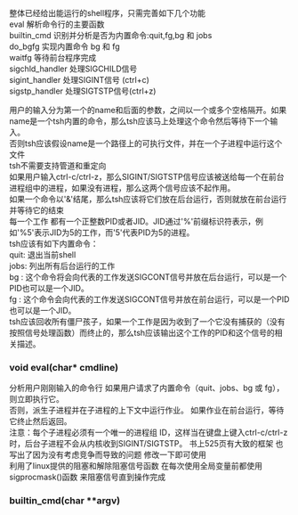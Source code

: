 整体已经给出能运行的shell程序，只需完善如下几个功能  
eval              解析命令行的主要函数  
builtin_cmd       识别并分析是否为内置命令:quit,fg,bg 和 jobs    
do_bgfg           实现内置命令 bg 和 fg   
waitfg            等待前台程序完成  
sigchld_handler   处理SIGCHILD信号  
sigint_handler    处理SIGINT信号 (ctrl+c)  
sigstp_handler    处理SIGTSTP信号(ctrl+z)  

用户的输入分为第一个的name和后面的参数，之间以一个或多个空格隔开。如果name是一个tsh内置的命令，那么tsh应该马上处理这个命令然后等待下一个输入。  
否则tsh应该假设name是一个路径上的可执行文件，并在一个子进程中运行这个文件  
tsh不需要支持管道和重定向  
如果用户输入ctrl-c/ctrl-z，那么SIGINT/SIGTSTP信号应该被送给每一个在前台进程组中的进程，如果没有进程，那么这两个信号应该不起作用。  
如果一个命令以'&'结尾，那么tsh应该将它们放在后台运行，否则就放在前台运行 并等待它的结束  
每一个工作 都有一个正整数PID或者JID。JID通过'%'前缀标识符表示，例如'%5'表示JID为5的工作，而'5'代表PID为5的进程。  
tsh应该有如下内置命令：  
quit: 退出当前shell  
jobs: 列出所有后台运行的工作  
bg <job>: 这个命令将会向<job>代表的工作发送SIGCONT信号并放在后台运行，<job>可以是一个PID也可以是一个JID。  
fg <job>: 这个命令会向<job>代表的工作发送SIGCONT信号并放在前台运行，<job>可以是一个PID也可以是一个JID。  
tsh应该回收所有僵尸孩子，如果一个工作是因为收到了一个它没有捕获的（没有按照信号处理函数）而终止的，那么tsh应该输出这个工作的PID和这个信号的相关描述。  
  
### void eval(char* cmdline)  
分析用户刚刚输入的命令行 如果用户请求了内置命令（quit、jobs、bg 或 fg），则立即执行它。   
否则，派生子进程并在子进程的上下文中运行作业。 如果作业在前台运行，等待它终止然后返回。   
注意：每个子进程必须有一个唯一的进程组 ID，这样当在键盘上键入ctrl-c/ctrl-z时，后台子进程不会从内核收到SIGINT/SIGTSTP。 
书上525页有大致的框架 也写出了因为没有考虑竞争而导致的问题 修改一下即可使用   
利用了linux提供的阻塞和解除阻塞信号函数 在每次使用全局变量前都使用sigprocmask()函数 来阻塞信号直到操作完成   
  
### builtin_cmd(char **argv)  

  
